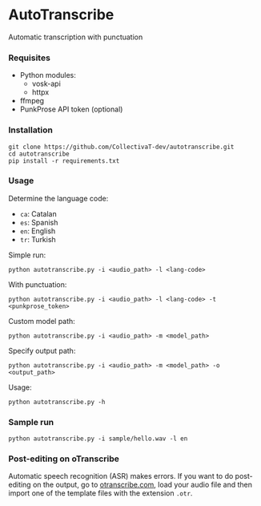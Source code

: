 # AutoTranscribe
Automatic transcription with punctuation

### Requisites

- Python modules:
	- vosk-api
	- httpx
- ffmpeg
- PunkProse API token (optional)

### Installation

```
git clone https://github.com/CollectivaT-dev/autotranscribe.git
cd autotranscribe
pip install -r requirements.txt
```

### Usage

Determine the language code:
- `ca`: Catalan
- `es`: Spanish
- `en`: English
- `tr`: Turkish

Simple run:
```
python autotranscribe.py -i <audio_path> -l <lang-code>
```

With punctuation:
```
python autotranscribe.py -i <audio_path> -l <lang-code> -t <punkprose_token>
```

Custom model path:
```
python autotranscribe.py -i <audio_path> -m <model_path>
```

Specify output path:
```
python autotranscribe.py -i <audio_path> -m <model_path> -o <output_path>
```

Usage:
```
python autotranscribe.py -h
```

### Sample run

```
python autotranscribe.py -i sample/hello.wav -l en 
```

### Post-editing on oTranscribe

Automatic speech recognition (ASR) makes errors. If you want to do post-editing on the output, go to [otranscribe.com](https://otranscribe.com/), load your audio file and then import one of the template files with the extension `.otr`. 

